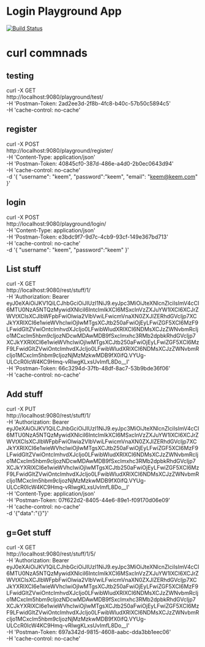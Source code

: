 # Login Playground App

[![Build Status](https://travis-ci.org/aedwa038/loginPlayground.svg?branch=master)](https://travis-ci.org/aedwa038/loginPlayground)




# curl commnads

## testing
curl -X GET \
  http://localhost:9080/playground/test/ \
  -H 'Postman-Token: 2ad2ee3d-2f8b-4fc8-b40c-57b50c5894c5' \
  -H 'cache-control: no-cache'
  
  
  ## register
  curl -X POST \
  http://localhost:9080/playground/register/ \
  -H 'Content-Type: application/json' \
  -H 'Postman-Token: 40845cf0-387d-486e-a4d0-2b0ec0643d94' \
  -H 'cache-control: no-cache' \
  -d '{
	"username": "keem",
	"password":"keem",
	"email": "keem@keem.com"
}'

## login

curl -X POST \
  http://localhost:9080/playground/login/ \
  -H 'Content-Type: application/json' \
  -H 'Postman-Token: e3bdc9f7-9d7c-4cb9-93cf-149e367bd713' \
  -H 'cache-control: no-cache' \
  -d '{
	"username": "keem",
	"password":"keem"
}'

## List stuff

curl -X GET \
  http://localhost:9080/rest/stuff/1/ \
  -H 'Authorization: Bearer eyJ0eXAiOiJKV1QiLCJhbGciOiJIUzI1NiJ9.eyJpc3MiOiJteXNlcnZlciIsImV4cCI6MTU0NzA5NTQzMywidXNlciI6IntcImlkXCI6MSxcInVzZXJuYW1lXCI6XCJrZWVtXCIsXCJlbWFpbFwiOlwia2VlbVwiLFwicmVnaXN0ZXJlZERhdGVcIjp7XCJkYXRlXCI6e1wieWVhclwiOjIwMTgsXCJtb250aFwiOjEyLFwiZGF5XCI6MzF9LFwidGltZVwiOntcImhvdXJcIjo0LFwibWludXRlXCI6NDMsXCJzZWNvbmRcIjo1MCxcIm5hbm9cIjozNDcwMDAwMDB9fSxcImxhc3RMb2dpbkRhdGVcIjp7XCJkYXRlXCI6e1wieWVhclwiOjIwMTgsXCJtb250aFwiOjEyLFwiZGF5XCI6MzF9LFwidGltZVwiOntcImhvdXJcIjo0LFwibWludXRlXCI6NDMsXCJzZWNvbmRcIjo1MCxcIm5hbm9cIjozNjMzMzkwMDB9fX0ifQ.VYUg-ULCcR0IcW4KC9Hmq-vRIwgKLxsUvImfL8Do__I' \
  -H 'Postman-Token: 66c3294d-37fb-48df-8ac7-53b9bde36f06' \
  -H 'cache-control: no-cache'
  
  ## Add stuff
  
  curl -X PUT \
  http://localhost:9080/rest/stuff/1/ \
  -H 'Authorization: Bearer eyJ0eXAiOiJKV1QiLCJhbGciOiJIUzI1NiJ9.eyJpc3MiOiJteXNlcnZlciIsImV4cCI6MTU0NzA5NTQzMywidXNlciI6IntcImlkXCI6MSxcInVzZXJuYW1lXCI6XCJrZWVtXCIsXCJlbWFpbFwiOlwia2VlbVwiLFwicmVnaXN0ZXJlZERhdGVcIjp7XCJkYXRlXCI6e1wieWVhclwiOjIwMTgsXCJtb250aFwiOjEyLFwiZGF5XCI6MzF9LFwidGltZVwiOntcImhvdXJcIjo0LFwibWludXRlXCI6NDMsXCJzZWNvbmRcIjo1MCxcIm5hbm9cIjozNDcwMDAwMDB9fSxcImxhc3RMb2dpbkRhdGVcIjp7XCJkYXRlXCI6e1wieWVhclwiOjIwMTgsXCJtb250aFwiOjEyLFwiZGF5XCI6MzF9LFwidGltZVwiOntcImhvdXJcIjo0LFwibWludXRlXCI6NDMsXCJzZWNvbmRcIjo1MCxcIm5hbm9cIjozNjMzMzkwMDB9fX0ifQ.VYUg-ULCcR0IcW4KC9Hmq-vRIwgKLxsUvImfL8Do__I' \
  -H 'Content-Type: application/json' \
  -H 'Postman-Token: 07f622d2-8405-44e6-89e1-f09170d06e09' \
  -H 'cache-control: no-cache' \
  -d '{"data":"{}"}'

## g=Get stuff

curl -X GET \
  http://localhost:9080/rest/stuff/1/5/ \
  -H 'Authorization: Bearer eyJ0eXAiOiJKV1QiLCJhbGciOiJIUzI1NiJ9.eyJpc3MiOiJteXNlcnZlciIsImV4cCI6MTU0NzA5NTQzMywidXNlciI6IntcImlkXCI6MSxcInVzZXJuYW1lXCI6XCJrZWVtXCIsXCJlbWFpbFwiOlwia2VlbVwiLFwicmVnaXN0ZXJlZERhdGVcIjp7XCJkYXRlXCI6e1wieWVhclwiOjIwMTgsXCJtb250aFwiOjEyLFwiZGF5XCI6MzF9LFwidGltZVwiOntcImhvdXJcIjo0LFwibWludXRlXCI6NDMsXCJzZWNvbmRcIjo1MCxcIm5hbm9cIjozNDcwMDAwMDB9fSxcImxhc3RMb2dpbkRhdGVcIjp7XCJkYXRlXCI6e1wieWVhclwiOjIwMTgsXCJtb250aFwiOjEyLFwiZGF5XCI6MzF9LFwidGltZVwiOntcImhvdXJcIjo0LFwibWludXRlXCI6NDMsXCJzZWNvbmRcIjo1MCxcIm5hbm9cIjozNjMzMzkwMDB9fX0ifQ.VYUg-ULCcR0IcW4KC9Hmq-vRIwgKLxsUvImfL8Do__I' \
  -H 'Postman-Token: 697a342d-9815-4608-aabc-dda3bb1eec06' \
  -H 'cache-control: no-cache'

